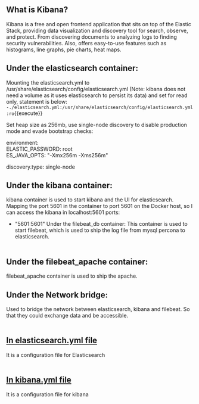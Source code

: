 ## What is Kibana?

Kibana is a free and open frontend application that sits on top of the Elastic Stack, providing data visualization and discovery tool for search, observe, and protect. From discovering documents to analyzing logs to finding security vulnerabilities. Also, offers easy-to-use features such as histograms, line graphs, pie charts, heat maps.

## <b>Under the elasticsearch container:</b>

Mounting the elasticsearch.yml to /usr/share/elasticsearch/config/elasticsearch.yml (Note: kibana does not need a volume as it uses elasticsearch to persist its data) and set for read only, statement is below:
`-./elasticsearch.yml:/usr/share/elasticsearch/config/elasticsearch.yml:ro`{{execute}}

Set heap size as 256mb, use single-node discovery to disable production mode and evade bootstrap checks:

environment:
<br>ELASTIC_PASSWORD: root</br>
ES_JAVA_OPTS: "-Xmx256m -Xms256m"

discovery.type: single-node

## <b>Under the kibana container:</b>

kibana container is used to start kibana and the UI for elasticsearch. Mapping the port 5601 in the container to port 5601 on the Docker host, so I can access the kibana in localhost:5601
ports:

- "5601:5601"
  Under the filebeat_db container:
  This container is used to start filebeat, which is used to ship the log file from mysql percona to elasticsearch.
  <br></br>

## <b>Under the filebeat_apache container:</b>

filebeat_apache container is used to ship the apache.

## <b>Under the Network bridge:</b>

Used to bridge the network between elasticsearch, kibana and filebeat. So that they could exchange data and be accessible.
<br></br>

## <b><u>In elasticsearch.yml file</b></u>

It is a configuration file for Elasticsearch
<br></br>

## <b><u>In kibana.yml file</b></u>

It is a configuration file for kibana
